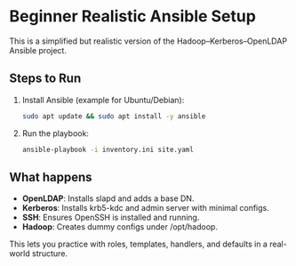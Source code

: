 # Beginner Realistic Ansible Setup

This is a simplified but realistic version of the Hadoop–Kerberos–OpenLDAP Ansible project.

## Steps to Run

1. Install Ansible (example for Ubuntu/Debian):
   ```bash
   sudo apt update && sudo apt install -y ansible
   ```

2. Run the playbook:
   ```bash
   ansible-playbook -i inventory.ini site.yaml
   ```

## What happens

- **OpenLDAP**: Installs slapd and adds a base DN.
- **Kerberos**: Installs krb5-kdc and admin server with minimal configs.
- **SSH**: Ensures OpenSSH is installed and running.
- **Hadoop**: Creates dummy configs under /opt/hadoop.

This lets you practice with roles, templates, handlers, and defaults in a real-world structure.
